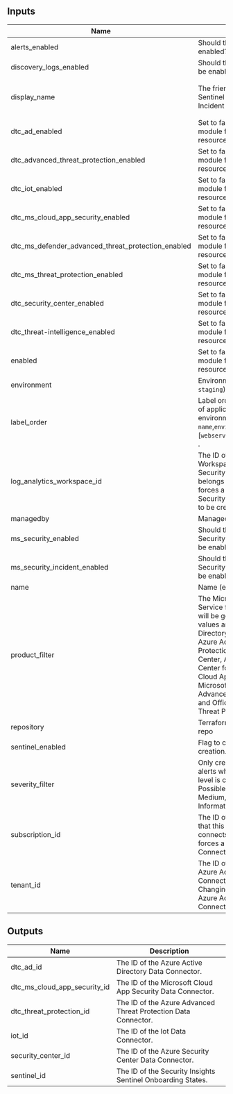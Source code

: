 ## Inputs

| Name | Description | Type | Default | Required |
|------|-------------|------|---------|:--------:|
| alerts\_enabled | Should the alerts be enabled? Defaults to true. | `bool` | `true` | no |
| discovery\_logs\_enabled | Should the Discovery Logs be enabled? Defaults to true. | `bool` | `true` | no |
| display\_name | The friendly name of this Sentinel MS Security Incident Alert Rule. | `list(string)` | <pre>[<br>  "Create incidents based on Microsoft Defender for Cloud"<br>]</pre> | no |
| dtc\_ad\_enabled | Set to false to prevent the module from creating any resources. | `bool` | `false` | no |
| dtc\_advanced\_threat\_protection\_enabled | Set to false to prevent the module from creating any resources. | `bool` | `false` | no |
| dtc\_iot\_enabled | Set to false to prevent the module from creating any resources. | `bool` | `false` | no |
| dtc\_ms\_cloud\_app\_security\_enabled | Set to false to prevent the module from creating any resources. | `bool` | `false` | no |
| dtc\_ms\_defender\_advanced\_threat\_protection\_enabled | Set to false to prevent the module from creating any resources. | `bool` | `false` | no |
| dtc\_ms\_threat\_protection\_enabled | Set to false to prevent the module from creating any resources. | `bool` | `false` | no |
| dtc\_security\_center\_enabled | Set to false to prevent the module from creating any resources. | `bool` | `false` | no |
| dtc\_threat-intelligence\_enabled | Set to false to prevent the module from creating any resources. | `bool` | `false` | no |
| enabled | Set to false to prevent the module from creating any resources. | `bool` | `true` | no |
| environment | Environment (e.g. `prod`, `dev`, `staging`). | `string` | `""` | no |
| label\_order | Label order, e.g. sequence of application name and environment `name`,`environment`,'attribute' [`webserver`,`qa`,`devops`,`public`,] . | `list(any)` | <pre>[<br>  "name",<br>  "environment"<br>]</pre> | no |
| log\_analytics\_workspace\_id | The ID of the Log Analytics Workspace this Sentinel MS Security Incident Alert Rule belongs to. Changing this forces a new Sentinel MS Security Incident Alert Rule to be created. | `string` | `""` | no |
| managedby | ManagedBy, eg ''. | `string` | `""` | no |
| ms\_security\_enabled | Should this Sentinel MS Security Incident Alert Rule be enabled? Defaults to true. | `bool` | `true` | no |
| ms\_security\_incident\_enabled | Should this Sentinel MS Security Incident Alert Rule be enabled? Defaults to true. | `bool` | `true` | no |
| name | Name  (e.g. `app` or `cluster`). | `string` | `""` | no |
| product\_filter | The Microsoft Security Service from where the alert will be generated. Possible values are Azure Active Directory Identity Protection, Azure Advanced Threat Protection, Azure Security Center, Azure Security Center for IoT, Microsoft Cloud App Security, Microsoft Defender Advanced Threat Protection and Office 365 Advanced Threat Protection. | `list(string)` | <pre>[<br>  "Microsoft Cloud App Security"<br>]</pre> | no |
| repository | Terraform current module repo | `string` | `""` | no |
| sentinel\_enabled | Flag to control the module creation. | `bool` | `true` | no |
| severity\_filter | Only create incidents from alerts when alert severity level is contained in this list. Possible values are High, Medium, Low and Informational. | `list(string)` | <pre>[<br>  "High"<br>]</pre> | no |
| subscription\_id | The ID of the subscription that this Iot Data Connector connects to. Changing this forces a new Iot Data Connector to be created. | `string` | `null` | no |
| tenant\_id | The ID of the tenant that this Azure Active Directory Data Connector connects to. Changing this forces a new Azure Active Directory Data Connector to be created. | `string` | `null` | no |

## Outputs

| Name | Description |
|------|-------------|
| dtc\_ad\_id | The ID of the Azure Active Directory Data Connector. |
| dtc\_ms\_cloud\_app\_security\_id | The ID of the Microsoft Cloud App Security Data Connector. |
| dtc\_threat\_protection\_id | The ID of the Azure Advanced Threat Protection Data Connector. |
| iot\_id | The ID of the Iot Data Connector. |
| security\_center\_id | The ID of the Azure Security Center Data Connector. |
| sentinel\_id | The ID of the Security Insights Sentinel Onboarding States. |

